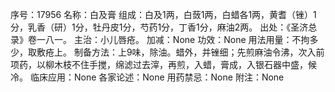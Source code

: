 序号：17956
名称：白及膏
组成：白及1两，白蔹1两，白蜡各1两，黄耆（锉）1分，乳香（研）1分，牡丹皮1分，芍药1分，丁香1分，麻油2两。
出处：《圣济总录》卷一八一。
主治：小儿唇疮。
加减：None
功效：None
用法用量：不拘多少，取敷疮上。
制备方法：上9味，除油。蜡外，并锉细；先煎麻油令沸，次入前项药，以柳木枝不住手搅，绵滤过去滓，再煎，入蜡，膏成，入银石器中盛，候冷。
临床应用：None
各家论述：None
用药禁忌：None
附注：None
